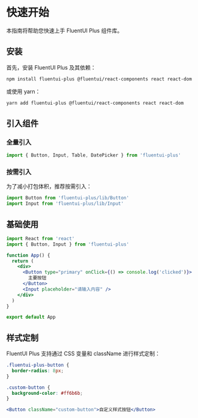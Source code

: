 # 快速开始

本指南将帮助您快速上手 FluentUI Plus 组件库。

## 安装

首先，安装 FluentUI Plus 及其依赖：

```bash
npm install fluentui-plus @fluentui/react-components react react-dom
```

或使用 yarn：

```bash
yarn add fluentui-plus @fluentui/react-components react react-dom
```

## 引入组件

### 全量引入

```jsx
import { Button, Input, Table, DatePicker } from 'fluentui-plus'
```

### 按需引入

为了减小打包体积，推荐按需引入：

```jsx
import Button from 'fluentui-plus/lib/Button'
import Input from 'fluentui-plus/lib/Input'
```

## 基础使用

```jsx
import React from 'react'
import { Button, Input } from 'fluentui-plus'

function App() {
  return (
    <div>
      <Button type="primary" onClick={() => console.log('clicked')}>
        主要按钮
      </Button>
      <Input placeholder="请输入内容" />
    </div>
  )
}

export default App
```

## 样式定制

FluentUI Plus 支持通过 CSS 变量和 className 进行样式定制：

```css
.fluentui-plus-button {
  border-radius: 8px;
}

.custom-button {
  background-color: #ff6b6b;
}
```

```jsx
<Button className="custom-button">自定义样式按钮</Button>
```
